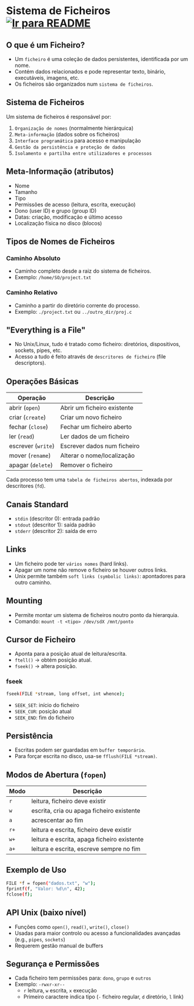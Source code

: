 # Sistema de Ficheiros &nbsp; [![Ir para README](https://img.shields.io/badge/Indice-Verde?style=for-the-badge)](../README.md#indice)

## O que é um Ficheiro?

- Um `ficheiro` é uma coleção de dados persistentes, identificada por um nome.
- Contém dados relacionados e pode representar texto, binário, executáveis, imagens, etc.
- Os ficheiros são organizados num `sistema de ficheiros`.

## Sistema de Ficheiros

Um sistema de ficheiros é responsável por:

1. `Organização de nomes` (normalmente hierárquica)
2. `Meta-informação` (dados sobre os ficheiros)
3. `Interface programática` para acesso e manipulação
4. `Gestão da persistência e proteção de dados`
5. `Isolamento e partilha entre utilizadores e processos`

## Meta-Informação (atributos)

- Nome
- Tamanho
- Tipo
- Permissões de acesso (leitura, escrita, execução)
- Dono (user ID) e grupo (group ID)
- Datas: criação, modificação e último acesso
- Localização física no disco (blocos)

## Tipos de Nomes de Ficheiros

### Caminho Absoluto

- Caminho completo desde a raiz do sistema de ficheiros.
- Exemplo: `/home/SO/project.txt`

### Caminho Relativo

- Caminho a partir do diretório corrente do processo.
- Exemplo: `./project.txt` ou `../outro_dir/proj.c`

## "Everything is a File"

- No Unix/Linux, tudo é tratado como ficheiro: diretórios, dispositivos, sockets, pipes, etc.
- Acesso a tudo é feito através de `descritores de ficheiro` (file descriptors).

## Operações Básicas

| Operação | Descrição |
|----------|-----------|
| abrir (`open`)   | Abrir um ficheiro existente |
| criar (`create`) | Criar um novo ficheiro |
| fechar (`close`) | Fechar um ficheiro aberto |
| ler (`read`)     | Ler dados de um ficheiro |
| escrever (`write`) | Escrever dados num ficheiro |
| mover (`rename`) | Alterar o nome/localização |
| apagar (`delete`)| Remover o ficheiro |

Cada processo tem uma `tabela de ficheiros abertos`, indexada por descritores (`fd`).

## Canais Standard

- `stdin` (descritor 0): entrada padrão
- `stdout` (descritor 1): saída padrão
- `stderr` (descritor 2): saída de erro

## Links

- Um ficheiro pode ter `vários nomes` (hard links).
- Apagar um nome não remove o ficheiro se houver outros links.
- Unix permite também `soft links (symbolic links)`: apontadores para outro caminho.

## Mounting

- Permite montar um sistema de ficheiros noutro ponto da hierarquia.
- Comando: `mount -t <tipo> /dev/sdX /mnt/ponto`

## Cursor de Ficheiro

- Aponta para a posição atual de leitura/escrita.
- `ftell()` → obtém posição atual.
- `fseek()` → altera posição.

### fseek

```bash
fseek(FILE *stream, long offset, int whence);
```
- `SEEK_SET`: início do ficheiro  
- `SEEK_CUR`: posição atual  
- `SEEK_END`: fim do ficheiro

## Persistência

- Escritas podem ser guardadas em `buffer temporário`.
- Para forçar escrita no disco, usa-se `fflush(FILE *stream)`.

## Modos de Abertura (`fopen`)

| Modo | Descrição |
|------|-----------|
| `r`  | leitura, ficheiro deve existir |
| `w`  | escrita, cria ou apaga ficheiro existente |
| `a`  | acrescentar ao fim |
| `r+` | leitura e escrita, ficheiro deve existir |
| `w+` | leitura e escrita, apaga ficheiro existente |
| `a+` | leitura e escrita, escreve sempre no fim |

## Exemplo de Uso
```bash
FILE *f = fopen("dados.txt", "w"); 
fprintf(f, "Valor: %d\n", 42);
fclose(f);
```
## API Unix (baixo nível)

- Funções como `open()`, `read()`, `write()`, `close()`
- Usadas para maior controlo ou acesso a funcionalidades avançadas (e.g., `pipes`, `sockets`)
- Requerem gestão manual de buffers

## Segurança e Permissões

- Cada ficheiro tem permissões para: `dono`, `grupo` e `outros`
- Exemplo: `-rwxr-xr--`
  - `r` leitura, `w` escrita, `x` execução
  - Primeiro caractere indica tipo (`-` ficheiro regular, `d` diretório, `l` link)

